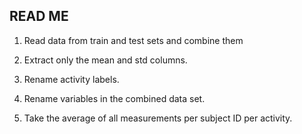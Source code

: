 ## READ ME

1. Read data from train and test sets and combine them


2. Extract only the mean and std columns.

3. Rename activity labels.

4. Rename variables in the combined data set.

5. Take the average of all measurements per subject ID per activity.
